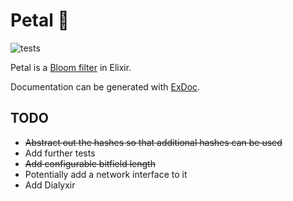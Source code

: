 # Petal 🌺

![tests](https://github.com/jamesduncombe/petal/workflows/tests/badge.svg)

Petal is a [Bloom filter](https://en.wikipedia.org/wiki/Bloom_filter) in Elixir.

Documentation can be generated with [ExDoc](https://github.com/elixir-lang/ex_doc).

## TODO

- ~~Abstract out the hashes so that additional hashes can be used~~
- Add further tests
- ~~Add configurable bitfield length~~
- Potentially add a network interface to it
- Add Dialyxir